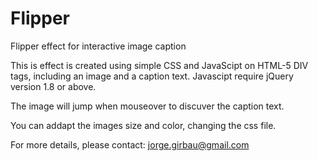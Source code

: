 # Flipper
Flipper effect for interactive image caption

This is effect is created using simple CSS and JavaScipt on HTML-5 DIV tags, including an image and a caption text. Javascipt require jQuery version 1.8 or above.

The image will jump when mouseover to discuver the caption text.

You can addapt the images size and color, changing the css file.

For more details, please contact:
[jorge.girbau@gmail.com](mailto:jorge.girbau@gmail.com)

